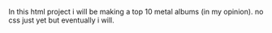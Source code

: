 In this html project i will be making a top 10 metal albums (in my opinion).
no css just yet but eventually i will.
